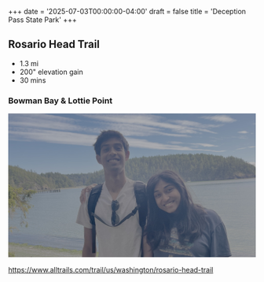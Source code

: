 +++
date = '2025-07-03T00:00:00-04:00'
draft = false
title = 'Deception Pass State Park'
+++

## Rosario Head Trail

* 1.3 mi
* 200" elevation gain
* 30 mins

### Bowman Bay & Lottie Point
![BowmanBay.jpg](BowmanBay.jpg "Bowman Bay & Lottie Point")

https://www.alltrails.com/trail/us/washington/rosario-head-trail

